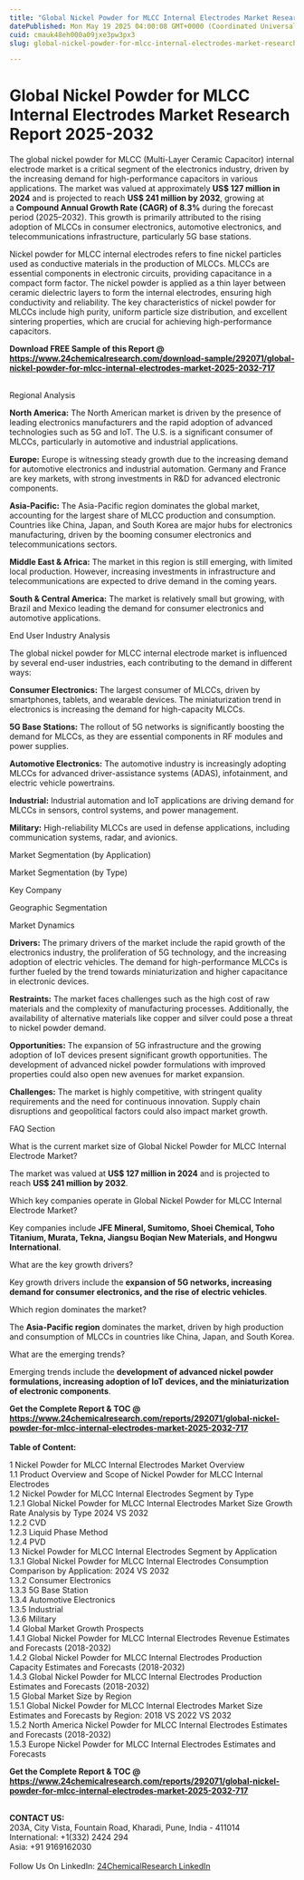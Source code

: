```yaml
---
title: "Global Nickel Powder for MLCC Internal Electrodes Market Research Report 2025-2032"
datePublished: Mon May 19 2025 04:00:08 GMT+0000 (Coordinated Universal Time)
cuid: cmauk48eh000a09jxe3pw3px3
slug: global-nickel-powder-for-mlcc-internal-electrodes-market-research-report-2025-2032

---
```


# Global Nickel Powder for MLCC Internal Electrodes Market Research Report 2025-2032

<p>The global nickel powder for MLCC (Multi-Layer Ceramic Capacitor) internal electrode market is a critical segment of the electronics industry, driven by the increasing demand for high-performance capacitors in various applications. The market was valued at approximately <strong>US$ 127 million in 2024</strong> and is projected to reach <strong>US$ 241 million by 2032</strong>, growing at a <strong>Compound Annual Growth Rate (CAGR) of 8.3%</strong> during the forecast period (2025–2032). This growth is primarily attributed to the rising adoption of MLCCs in consumer electronics, automotive electronics, and telecommunications infrastructure, particularly 5G base stations.</p><p>
</p><p>Nickel powder for MLCC internal electrodes refers to fine nickel particles used as conductive materials in the production of MLCCs. MLCCs are essential components in electronic circuits, providing capacitance in a compact form factor. The nickel powder is applied as a thin layer between ceramic dielectric layers to form the internal electrodes, ensuring high conductivity and reliability. The key characteristics of nickel powder for MLCCs include high purity, uniform particle size distribution, and excellent sintering properties, which are crucial for achieving high-performance capacitors.</p><div><b>Download FREE Sample of this Report @ 
            <a href="https://www.24chemicalresearch.com/download-sample/292071/global-nickel-powder-for-mlcc-internal-electrodes-market-2025-2032-717">
            https://www.24chemicalresearch.com/download-sample/292071/global-nickel-powder-for-mlcc-internal-electrodes-market-2025-2032-717</a></b></div><br><p>
Regional Analysis</p><p>
</p><p><strong>North America:</strong> The North American market is driven by the presence of leading electronics manufacturers and the rapid adoption of advanced technologies such as 5G and IoT. The U.S. is a significant consumer of MLCCs, particularly in automotive and industrial applications.</p><p>
</p><p><strong>Europe:</strong> Europe is witnessing steady growth due to the increasing demand for automotive electronics and industrial automation. Germany and France are key markets, with strong investments in R&amp;D for advanced electronic components.</p><p>
</p><p><strong>Asia-Pacific:</strong> The Asia-Pacific region dominates the global market, accounting for the largest share of MLCC production and consumption. Countries like China, Japan, and South Korea are major hubs for electronics manufacturing, driven by the booming consumer electronics and telecommunications sectors.</p><p>
</p><p><strong>Middle East &amp; Africa:</strong> The market in this region is still emerging, with limited local production. However, increasing investments in infrastructure and telecommunications are expected to drive demand in the coming years.</p><p>
</p><p><strong>South &amp; Central America:</strong> The market is relatively small but growing, with Brazil and Mexico leading the demand for consumer electronics and automotive applications.</p><p>
End User Industry Analysis</p><p>
</p><p>The global nickel powder for MLCC internal electrode market is influenced by several end-user industries, each contributing to the demand in different ways:</p><p>
</p><p><strong>Consumer Electronics:</strong> The largest consumer of MLCCs, driven by smartphones, tablets, and wearable devices. The miniaturization trend in electronics is increasing the demand for high-capacity MLCCs.</p><p>
</p><p><strong>5G Base Stations:</strong> The rollout of 5G networks is significantly boosting the demand for MLCCs, as they are essential components in RF modules and power supplies.</p><p>
</p><p><strong>Automotive Electronics:</strong> The automotive industry is increasingly adopting MLCCs for advanced driver-assistance systems (ADAS), infotainment, and electric vehicle powertrains.</p><p>
</p><p><strong>Industrial:</strong> Industrial automation and IoT applications are driving demand for MLCCs in sensors, control systems, and power management.</p><p>
</p><p><strong>Military:</strong> High-reliability MLCCs are used in defense applications, including communication systems, radar, and avionics.</p><p>
Market Segmentation (by Application)</p><p>
</p><p>
Market Segmentation (by Type)</p><p>
</p><p>
Key Company</p><p>
</p><p>
Geographic Segmentation</p><p>
</p><p>
Market Dynamics</p><p>
</p><p><strong>Drivers:</strong> The primary drivers of the market include the rapid growth of the electronics industry, the proliferation of 5G technology, and the increasing adoption of electric vehicles. The demand for high-performance MLCCs is further fueled by the trend towards miniaturization and higher capacitance in electronic devices.</p><p>
</p><p><strong>Restraints:</strong> The market faces challenges such as the high cost of raw materials and the complexity of manufacturing processes. Additionally, the availability of alternative materials like copper and silver could pose a threat to nickel powder demand.</p><p>
</p><p><strong>Opportunities:</strong> The expansion of 5G infrastructure and the growing adoption of IoT devices present significant growth opportunities. The development of advanced nickel powder formulations with improved properties could also open new avenues for market expansion.</p><p>
</p><p><strong>Challenges:</strong> The market is highly competitive, with stringent quality requirements and the need for continuous innovation. Supply chain disruptions and geopolitical factors could also impact market growth.</p><p>
FAQ Section</p><p>
What is the current market size of Global Nickel Powder for MLCC Internal Electrode Market?</p><p>
</p><p>The market was valued at <strong>US$ 127 million in 2024</strong> and is projected to reach <strong>US$ 241 million by 2032</strong>.</p><p>
Which key companies operate in Global Nickel Powder for MLCC Internal Electrode Market?</p><p>
</p><p>Key companies include <strong>JFE Mineral, Sumitomo, Shoei Chemical, Toho Titanium, Murata, Tekna, Jiangsu Boqian New Materials, and Hongwu International</strong>.</p><p>
What are the key growth drivers?</p><p>
</p><p>Key growth drivers include the <strong>expansion of 5G networks, increasing demand for consumer electronics, and the rise of electric vehicles</strong>.</p><p>
Which region dominates the market?</p><p>
</p><p>The <strong>Asia-Pacific region</strong> dominates the market, driven by high production and consumption of MLCCs in countries like China, Japan, and South Korea.</p><p>
What are the emerging trends?</p><p>
</p><p>Emerging trends include the <strong>development of advanced nickel powder formulations, increasing adoption of IoT devices, and the miniaturization of electronic components</strong>.</p>

<div><b>Get the Complete Report & TOC @ 
            <a href="https://www.24chemicalresearch.com/reports/292071/global-nickel-powder-for-mlcc-internal-electrodes-market-2025-2032-717">
            https://www.24chemicalresearch.com/reports/292071/global-nickel-powder-for-mlcc-internal-electrodes-market-2025-2032-717</a></b></div><br>
            <b>Table of Content:</b><p>1 Nickel Powder for MLCC Internal Electrodes Market Overview<br />
    1.1 Product Overview and Scope of Nickel Powder for MLCC Internal Electrodes<br />
    1.2 Nickel Powder for MLCC Internal Electrodes Segment by Type<br />
        1.2.1 Global Nickel Powder for MLCC Internal Electrodes Market Size Growth Rate Analysis by Type 2024 VS 2032<br />
        1.2.2 CVD<br />
        1.2.3 Liquid Phase Method<br />
        1.2.4 PVD<br />
    1.3 Nickel Powder for MLCC Internal Electrodes Segment by Application<br />
        1.3.1 Global Nickel Powder for MLCC Internal Electrodes Consumption Comparison by Application: 2024 VS 2032<br />
        1.3.2 Consumer Electronics<br />
        1.3.3 5G Base Station<br />
        1.3.4 Automotive Electronics<br />
        1.3.5 Industrial<br />
        1.3.6 Military<br />
    1.4 Global Market Growth Prospects<br />
        1.4.1 Global Nickel Powder for MLCC Internal Electrodes Revenue Estimates and Forecasts (2018-2032)<br />
        1.4.2 Global Nickel Powder for MLCC Internal Electrodes Production Capacity Estimates and Forecasts (2018-2032)<br />
        1.4.3 Global Nickel Powder for MLCC Internal Electrodes Production Estimates and Forecasts (2018-2032)<br />
    1.5 Global Market Size by Region<br />
        1.5.1 Global Nickel Powder for MLCC Internal Electrodes Market Size Estimates and Forecasts by Region: 2018 VS 2022 VS 2032<br />
        1.5.2 North America Nickel Powder for MLCC Internal Electrodes Estimates and Forecasts (2018-2032)<br />
        1.5.3 Europe Nickel Powder for MLCC Internal Electrodes Estimates and Forecasts </p>

<div><b>Get the Complete Report & TOC @ 
            <a href="https://www.24chemicalresearch.com/reports/292071/global-nickel-powder-for-mlcc-internal-electrodes-market-2025-2032-717">
            https://www.24chemicalresearch.com/reports/292071/global-nickel-powder-for-mlcc-internal-electrodes-market-2025-2032-717</a></b></div><br>

<b>CONTACT US:</b><br>
            203A, City Vista, Fountain Road, Kharadi, Pune, India - 411014<br>
            International: +1(332) 2424 294<br>
            Asia: +91 9169162030 <br><br>
            Follow Us On LinkedIn: <a href="https://www.linkedin.com/company/24chemicalresearch/">24ChemicalResearch LinkedIn</a>